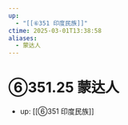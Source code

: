 ```yaml
---
up:
  - "[[⑥351 印度民族]]"
ctime: 2025-03-01T13:38:58
aliases:
  - 蒙达人
---
```


# ⑥351.25 蒙达人

- up: [[⑥351 印度民族]]
